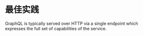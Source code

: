 # 最佳实践

GraphQL is typically served over HTTP via a single endpoint which expresses the full set of capabilities of the service.

